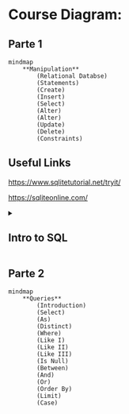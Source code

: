 # Course Diagram:

## Parte 1

```mermaid
mindmap
	**Manipulation**
		(Relational Databse)
		(Statements)
		(Create)
		(Insert)
		(Select)
		(Alter)
		(Alter)
		(Update)
		(Delete)
		(Constraints)
```

## Useful Links
https://www.sqlitetutorial.net/tryit/

https://sqliteonline.com/

<details>
	<summary><h2>Intro to SQL</h2></summary>

### Introduction to SQL

<p style ="text-align: justify">SQL, Structured Query Language (Linguagem de Consulta Estruturada) é uma linguagem de programação projetada para gerenciar dados armazenados em um banco de dados relacional.</p>

<br>

### Relational Databases

</details>


## Parte 2

```mermaid
mindmap
	**Queries**
		(Introduction)
		(Select)
		(As)
		(Distinct)
		(Where)
		(Like I)
		(Like II)
		(Like III)
		(Is Null)
		(Between)
		(And)
		(Or)
		(Order By)
		(Limit)
		(Case)
```
